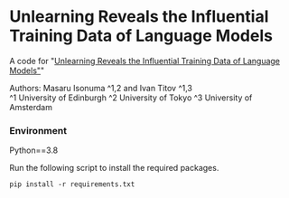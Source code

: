 # Unlearning Reveals the Influential Training Data of Language Models

A code for "[Unlearning Reveals the Influential Training Data of Language Models"](https://arxiv.org/abs/2401.15241)"

Authors: Masaru Isonuma ^1,2 and Ivan Titov ^1,3  
^1 University of Edinburgh
^2 University of Tokyo
^3 University of Amsterdam  

### Environment

Python==3.8

Run the following script to install the required packages.
```
pip install -r requirements.txt
```
